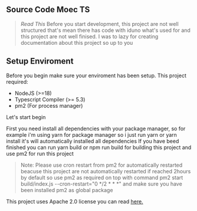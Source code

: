 ## Source Code Moec TS

> *Read This*
> Before you start development, this project are not well structured that's mean there has code with iduno what's used for and this project are not well finised. I was to lazy for creating documentation about this project so up to you

## Setup Enviroment
Before you begin make sure your enviroment has been setup. This project required:
- NodeJS (>=18)
- Typescript Compiler (>= 5.3)
- pm2 (For process manager)

Let's start begin

First you need install all dependencies with your package manager, so for example i'm using yarn for package manager so i just run yarn or yarn install it's will automatically installed all dependencies
If you have beed finished you can run yarn build or npm run build for building this project and use pm2 for run this project
> Note:
> Please use cron restart from pm2 for automatically restarted beacuse this project are not automatically restarted if reached 2hours by default so use pm2 as required on top with command pm2 start build/index.js --cron-restart="0 */2 * * *" and make sure you have been installed pm2 as global package

This project uses Apache 2.0 license you can read [here.](LICENSE)